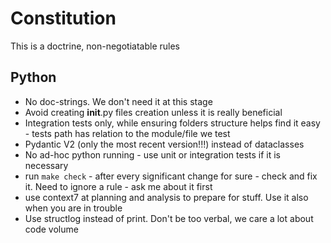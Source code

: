 # Constitution

This is a doctrine, non-negotiatable rules

## Python
- No doc-strings. We don't need it at this stage
- Avoid creating __init__.py files creation unless it is really beneficial
- Integration tests only, while ensuring folders structure helps find it easy - tests path has relation to the module/file we test
- Pydantic V2 (only the most recent version!!!) instead of dataclasses
- No ad-hoc python running - use unit or integration tests if it is necessary
- run `make check` - after every significant change for sure - check and fix it. Need to ignore a rule - ask me about it first
- use context7 at planning and analysis to prepare for stuff. Use it also when you are in trouble
- Use structlog instead of print. Don't be too verbal, we care a lot about code volume

